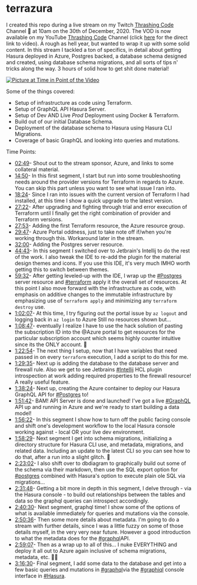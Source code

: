 # terrazura

I created this repo during a live stream on my Twitch [Thrashing Code](https://www.twitch.tv/thrashingcode) Channel 🤘 at 10am on the 30th of December, 2020. The VOD is now available on my YouTube [Thrashing Code](https://youtube.com/thrashingcode) Channel (click [here](https://youtu.be/7glsC88h2Ss) for the direct link to video). A rough as hell year, but wanted to wrap it up with some solid content. In this stream I tackled a ton of specifics, in detail about getting Hasura deployed in Azure, Postgres backed, a database schema designed and created, using database schema migrations, and all sorts of tips n' tricks along the way. 3 hours of solid how to get shit done material!

[![Picture at Time in Point of the Video](https://i1.wp.com/compositecode.blog/wp-content/uploads/2021/02/CleanShot-2021-02-19-at-13.56.22.png)](https://youtu.be/7glsC88h2Ss)

Some of the things covered:

* Setup of infrastructure as code using Terraform.
* Setup of GraphQL API Hasura Server.
* Setup of Dev AND Live *Prod* Deployment using Docker & Terraform.
* Build out of our initial Database Schema.
* Deployment of the database schema to Hasura using Hasura CLI Migrations.
* Coverage of basic GraphQL and looking into queries and mutations.

Time Points:

* <a href="https://youtu.be/7glsC88h2Ss/watch?v=7glsC88h2Ss&amp;t=169s" target="_blank">02:49</a>​ - Shout out to the stream sponsor, Azure, and links to some collateral material.
* <a href="https://youtu.be/7glsC88h2Ss/watch?v=7glsC88h2Ss&amp;t=890s" target="_blank">14:50</a>​ - In this first segment, I start but run into some troubleshooting needs around the provider versions for Terraform in regards to Azure. You can skip this part unless you want to see what issue I ran into.
* <a href="https://youtu.be/7glsC88h2Ss/watch?v=7glsC88h2Ss&amp;t=1104s" target="_blank">18:24</a>​ - Since I ran into issues with the current version of Terraform I had installed, at this time I show a quick upgrade to the latest version.
* <a href="https://youtu.be/7glsC88h2Ss/watch?v=7glsC88h2Ss&amp;t=1642s" target="_blank">27:22</a>​ - After upgrading and fighting through trial and error execution of Terraform until I finally get the right combination of provider and Terraform versions.
* <a href="https://youtu.be/7glsC88h2Ss/watch?v=7glsC88h2Ss&amp;t=1673s" target="_blank">27:53</a>​ - Adding the first Terraform resource, the Azure resource group.
* <a href="https://youtu.be/7glsC88h2Ss/watch?v=7glsC88h2Ss&amp;t=1787s" target="_blank">29:47</a>​ - Azure Portal oddness, just to take note off if/when you're working through this. Workaround later in the stream.
* <a href="https://youtu.be/7glsC88h2Ss/watch?v=7glsC88h2Ss&amp;t=1920s" target="_blank">32:00</a>​ - Adding the Postgres server resource.
* <a href="https://youtu.be/7glsC88h2Ss/watch?v=7glsC88h2Ss&amp;t=2683s" target="_blank">44:43</a>​ - In this segment I switched over to Jetbrain's Intellij to do the rest of the work. I also tweak the IDE to re-add the plugin for the material design themes and icons. If you use this IDE, it's very much IMHO worth getting this to switch between themes.
* <a href="https://youtu.be/7glsC88h2Ss/watch?v=7glsC88h2Ss&amp;t=3572s" target="_blank">59:32</a>​ - After getting leveled-up with the IDE, I wrap up the <a href="/hashtag/postgres">#Postgres</a> server resource and <a href="/hashtag/terraform">#terraform</a> apply it the overall set of resources. At this point I also move forward with the infrastructure as code, with emphasis on additive changes to the immutable infrastructure by emphasizing use of `terraform apply` and minimizing any `terraform destroy` use.
* <a href="https://youtu.be/7glsC88h2Ss/watch?v=7glsC88h2Ss&amp;t=3727s" target="_blank">1:02:07</a>​ - At this time, I try figuring out the portal issue by `az logout` and logging back in `az login` to Azure Still no resources shown but...
* <a href="https://youtu.be/7glsC88h2Ss/watch?v=7glsC88h2Ss&amp;t=4127s" target="_blank">1:08:47</a>​ - eventually I realize I have to use the hack solution of pasting the subscription ID into the 
@Azure portal to get resources for the particular subscription account which seems highly counter intuitive since its the ONLY account. 🧐
* <a href="https://youtu.be/7glsC88h2Ss/watch?v=7glsC88h2Ss&amp;t=4974s" target="_blank">1:22:54</a>​ - The next thing I setup, now that I have variables that need passed in on every `terraform` execution, I add a script to do this for me.
* <a href="https://youtu.be/7glsC88h2Ss/watch?v=7glsC88h2Ss&amp;t=5375s" target="_blank">1:29:35</a>​ - Next up is adding the database to the database server and firewall rule. Also we get to see Jetbrains <a href="/hashtag/intellij">#Intellij</a>​ HCL plugin introspection at work adding required properties to the firewall resource! A really useful feature.
* <a href="https://youtu.be/7glsC88h2Ss/watch?v=7glsC88h2Ss&amp;t=5904s" target="_blank">1:38:24</a>​ - Next up, creating the Azure container to deploy our Hasura GraphQL API for <a href="/hashtag/postgres">#Postgres</a>​ to!
* <a href="https://youtu.be/7glsC88h2Ss/watch?v=7glsC88h2Ss&amp;t=6702s" target="_blank">1:51:42</a>​ - BAM! API Server is done and launched! I've got a live <a href="/hashtag/graphql">#GraphQL</a>​ API up and running in Azure and we're ready to start building a data model!
* <a href="https://youtu.be/7glsC88h2Ss/watch?v=7glsC88h2Ss&amp;t=6982s" target="_blank">1:56:22</a>​ - In this segment I show how to turn off the public facing console and shift one's development workflow to the local Hasura console working against - local OR your live dev environment.
* <a href="https://youtu.be/7glsC88h2Ss/watch?v=7glsC88h2Ss&amp;t=7109s" target="_blank">1:58:29</a>​ - Next segment I get into schema migrations, initializing a directory structure for Hasura CLI use, and metadata, migrations, and related data. Including an update to the latest CLI so you can see how to do that, after a run into a slight glitch. 😬
* <a href="https://youtu.be/7glsC88h2Ss/watch?v=7glsC88h2Ss&amp;t=8582s" target="_blank">2:23:02</a>​ - I also shift over to dbdiagram to graphically build out some of the schema via their markdown, then use the SQL export option for <a href="/hashtag/postgres">#postgres</a>​ combined with Hasura's option to execute plain ole SQL via migrations...
* <a href="https://youtu.be/7glsC88h2Ss/watch?v=7glsC88h2Ss&amp;t=9108s" target="_blank">2:31:48</a>​ - Getting a bit more in depth in this segment, I delve through - via the Hasura console - to build out relationships between the tables and data so the graphql queries can introspect accordingly.
* <a href="https://youtu.be/7glsC88h2Ss/watch?v=7glsC88h2Ss&amp;t=9630s" target="_blank">2:40:30</a>​ - Next segment, graphql time! I show some of the options of what is available immediately for queries and mutations via the console.
* <a href="https://youtu.be/7glsC88h2Ss/watch?v=7glsC88h2Ss&amp;t=10236s" target="_blank">2:50:36</a>​ - Then some more details about metadata. I'm going to do a stream with further details, since I was a little fuzzy on some of those details myself, in the very very near future. However a good introduction to what the metadata does for the <a href="/hashtag/graphql">#graphql</a>​ API.
* <a href="https://youtu.be/7glsC88h2Ss/watch?v=7glsC88h2Ss&amp;t=10747s" target="_blank">2:59:07</a>​ - Then as a wrap up to all of this... I nuke EVERYTHING and deploy it all out to Azure again inclusive of schema migrations, metadata, etc. 🤘🏻
* <a href="https://youtu.be/7glsC88h2Ss/watch?v=7glsC88h2Ss&amp;t=11790s" target="_blank">3:16:30</a>​ - Final segment, I add some data to the database and get into a few basic queries and mutations in <a href="/hashtag/graphql">#graphql</a>​ via the <a href="/hashtag/graphiql">#graphiql</a>​ console interface in <a href="/hashtag/hasura">#Hasura</a>​.</yt-formatted-string>
